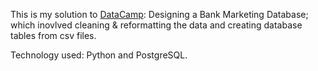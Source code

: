 This is my solution to [DataCamp](https://app.datacamp.com/learn/projects/1613): Designing a Bank Marketing Database; which inovlved cleaning &  reformatting the data and creating database tables from csv files.

Technology used: Python and PostgreSQL.

